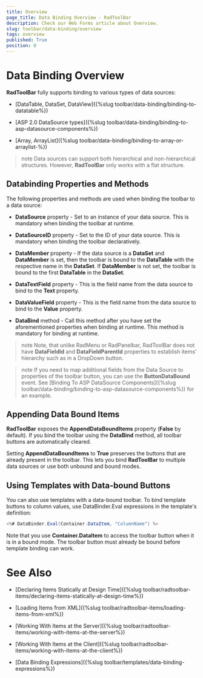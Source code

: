 ```yaml
---
title: Overview
page_title: Data Binding Overview - RadToolBar
description: Check our Web Forms article about Overview.
slug: toolbar/data-binding/overview
tags: overview
published: True
position: 0
---
```


# Data Binding Overview


**RadToolBar** fully supports binding to various types of data sources:

* [DataTable, DataSet, DataView]({%slug toolbar/data-binding/binding-to-datatable%})

* [ASP 2.0 DataSource types]({%slug toolbar/data-binding/binding-to-asp-datasource-components%})

* [Array, ArrayList]({%slug toolbar/data-binding/binding-to-array-or-arraylist-%})

>note Data sources can support both hierarchical and non-hierarchical structures. However, **RadToolBar** only works with a flat structure.
>


## Databinding Properties and Methods

The following properties and methods are used when binding the toolbar to a data source:

* **DataSource** property - Set to an instance of your data source. This is mandatory when binding the toolbar at runtime.

* **DataSourceID** property - Set to the ID of your data source. This is mandatory when binding the toolbar declaratively.

* **DataMember** property - If the data source is a **DataSet** and **DataMember** is set, then the toolbar is bound to the **DataTable** with the respective name in the **DataSet**. If **DataMember** is not set, the toolbar is bound to the first **DataTable** in the **DataSet**.

* **DataTextField** property - This is the field name from the data source to bind to the **Text** property.

* **DataValueField** property - This is the field name from the data source to bind to the **Value** property.

* **DataBind** method - Call this method after you have set the aforementioned properties when binding at runtime. This method is mandatory for binding at runtime.

>note Note, that unlike RadMenu or RadPanelbar, RadToolBar does not have **DataFieldId** and **DataFieldParentId** properties to establish items' hierarchy such as in a DropDown button.
>


>note If you need to map additional fields from the Data Source to properties of the toolbar button, you can use the **ButtonDataBound** event. See [Binding To ASP DataSource Components]({%slug toolbar/data-binding/binding-to-asp-datasource-components%}) for an example.
>


## Appending Data Bound Items

**RadToolBar** exposes the **AppendDataBoundItems** property (**False** by default). If you bind the toolbar using the **DataBind** method, all toolbar buttons are automatically cleared.

Setting **AppendDataBoundItems** to **True** preserves the buttons that are already present in the toolbar. This lets you bind **RadToolBar** to multiple data sources or use both unbound and bound modes.

## Using Templates with Data-bound Buttons

You can also use templates with a data-bound toolbar. To bind template buttons to column values, use DataBinder.Eval expressions in the template's definition:

````C#
<%# DataBinder.Eval(Container.DataItem, "ColumnName") %>
````


Note that you use **Container.DataItem** to access the toolbar button when it is in a bound mode. The toolbar button must already be bound before template binding can work.

# See Also

 * [Declaring Items Statically at Design Time]({%slug toolbar/radtoolbar-items/declaring-items-statically-at-design-time%})

 * [Loading Items from XML]({%slug toolbar/radtoolbar-items/loading-items-from-xml%})

 * [Working With Items at the Server]({%slug toolbar/radtoolbar-items/working-with-items-at-the-server%})

 * [Working With Items at the Client]({%slug toolbar/radtoolbar-items/working-with-items-at-the-client%})

 * [Data Binding Expressions]({%slug toolbar/templates/data-binding-expressions%})
